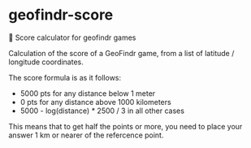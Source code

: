 # geofindr-score
💯 Score calculator for geofindr games

Calculation of the score of a GeoFindr game, from a list of latitude / longitude coordinates.

The score formula is as it follows:
- 5000 pts for any distance below 1 meter
- 0 pts for any distance above 1000 kilometers
- 5000 - log(distance) * 2500 / 3 in all other cases

This means that to get half the points or more, you need to place your answer 1 km or nearer of the refercence point.
